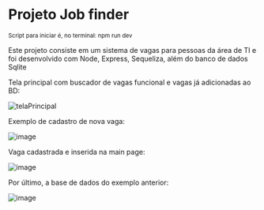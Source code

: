 <h1>Projeto Job finder</h1>
<small>Script para iniciar é, no terminal: npm run dev</small>
<p>Este projeto consiste em um sistema de vagas para pessoas da área de TI e foi desenvolvido com Node, Express, Sequeliza, além do banco de dados Sqlite</p>
<p>Tela principal com buscador de vagas funcional e vagas já adicionadas ao BD:</p>

![telaPrincipal](https://user-images.githubusercontent.com/76002553/179812356-b9183f8b-ef28-471f-8233-22a36cbf63ba.png)

<p>Exemplo de cadastro de nova vaga: </p>

![image](https://user-images.githubusercontent.com/76002553/179814106-6b332d62-027d-463f-9305-a4f36f60f690.png)

<p>Vaga cadastrada e inserida na main page:</p>

![image](https://user-images.githubusercontent.com/76002553/179814289-74d07b6c-2ed2-4a70-ba19-e2732ae38784.png)

<p>Por último, a base de dados do exemplo anterior:</p>

![image](https://user-images.githubusercontent.com/76002553/179814597-b4d43698-9e6d-4d62-b2f4-644f6162d1e5.png)